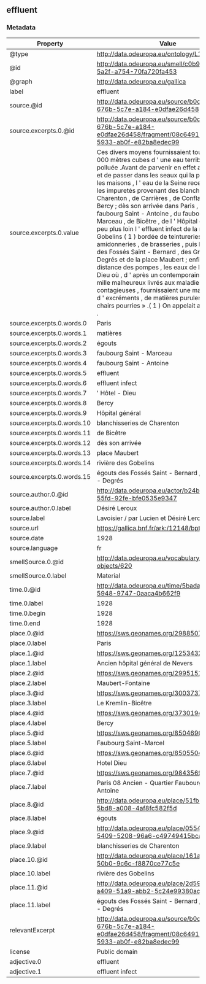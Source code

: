## effluent

### Metadata

| Property | Value |
| -------- | ----- |
| @type | http://data.odeuropa.eu/ontology/L11_Smell |
| @id | http://data.odeuropa.eu/smell/c0b956ad-bb15-5a2f-a754-70fa720fa453 |
| @graph | http://data.odeuropa.eu/gallica |
| label | effluent |
| source.@id | http://data.odeuropa.eu/source/b0d9af03-676b-5c7e-a184-e0dfae26d458 |
| source.excerpts.0.@id | http://data.odeuropa.eu/source/b0d9af03-676b-5c7e-a184-e0dfae26d458/fragment/08c64911-2c1c-5933-ab0f-e82ba8edec99 |
| source.excerpts.0.value | Ces divers moyens fournissaient tout au plus 4 000 mètres cubes d ' une eau terriblement polluée .Avant de parvenir en effet aux pompes et de passer dans les seaux qui la portaient dans les maisons , l ' eau de la Seine recevait toutes les impuretés provenant des blanchisseries de Charenton , de Carrières , de Conflans et de Bercy ; dès son arrivée dans Paris , les égouts du faubourg Saint - Antoine , du faubourg Saint - Marceau , de Bicêtre , de l ' Hôpital général ; un peu plus loin l ' effluent infect de la rivière des Gobelins ( 1 ) bordée de teintureries , d ' amidonneries , de brasseries , puis les égouts des Fossés Saint - Bernard , des Grands - Degrés et de la place Maubert ; enfin , à peu de distance des pompes , les eaux de l ' Hôtel - Dieu où , d ' après un contemporain , « quatre mille malheureux livrés aux maladies les plus contagieuses , fournissaient une masse énorme d ' excréments , de matières purulentes , de chairs pourries » .( 1 ) On appelait ainsi la Bièvre . |
| source.excerpts.0.words.0 | Paris |
| source.excerpts.0.words.1 | matières |
| source.excerpts.0.words.2 | égouts |
| source.excerpts.0.words.3 | faubourg Saint - Marceau |
| source.excerpts.0.words.4 | faubourg Saint - Antoine |
| source.excerpts.0.words.5 | effluent |
| source.excerpts.0.words.6 | effluent infect |
| source.excerpts.0.words.7 | ' Hôtel - Dieu |
| source.excerpts.0.words.8 | Bercy |
| source.excerpts.0.words.9 | Hôpital général |
| source.excerpts.0.words.10 | blanchisseries de Charenton |
| source.excerpts.0.words.11 | de Bicêtre |
| source.excerpts.0.words.12 | dès son arrivée |
| source.excerpts.0.words.13 | place Maubert |
| source.excerpts.0.words.14 | rivière des Gobelins |
| source.excerpts.0.words.15 | égouts des Fossés Saint - Bernard , des Grands - Degrés |
| source.author.0.@id | http://data.odeuropa.eu/actor/b24b070e-44df-55fd-92fe-bfe0535e9347 |
| source.author.0.label | Désiré Leroux |
| source.label | Lavoisier / par Lucien et Désiré Leroux |
| source.url | https://gallica.bnf.fr/ark:/12148/bpt6k9768612x |
| source.date | 1928 |
| source.language | fr |
| smellSource.0.@id | http://data.odeuropa.eu/vocabulary/olfactory-objects/620 |
| smellSource.0.label | Material |
| time.0.@id | http://data.odeuropa.eu/time/5bada246-bfd5-5948-9747-0aaca4b662f9 |
| time.0.label | 1928 |
| time.0.begin | 1928 |
| time.0.end | 1928 |
| place.0.@id | https://sws.geonames.org/2988507/ |
| place.0.label | Paris |
| place.1.@id | https://sws.geonames.org/12534328/ |
| place.1.label | Ancien hôpital général de Nevers |
| place.2.@id | https://sws.geonames.org/2995151/ |
| place.2.label | Maubert-Fontaine |
| place.3.@id | https://sws.geonames.org/3003737/ |
| place.3.label | Le Kremlin-Bicêtre |
| place.4.@id | https://sws.geonames.org/3730194/ |
| place.4.label | Bercy |
| place.5.@id | https://sws.geonames.org/8504696/ |
| place.5.label | Faubourg Saint-Marcel |
| place.6.@id | https://sws.geonames.org/8505504/ |
| place.6.label | Hotel Dieu |
| place.7.@id | https://sws.geonames.org/9843569/ |
| place.7.label | Paris 08 Ancien - Quartier Faubourg-Saint-Antoine |
| place.8.@id | http://data.odeuropa.eu/place/51fb3ffc-c036-5bd8-a008-4af8fc582f5d |
| place.8.label | égouts |
| place.9.@id | http://data.odeuropa.eu/place/05540d4d-5409-5208-96a6-c49749415bca |
| place.9.label | blanchisseries de Charenton |
| place.10.@id | http://data.odeuropa.eu/place/161a35f4-e3d3-50b0-9c6c-f8870ce77c5e |
| place.10.label | rivière des Gobelins |
| place.11.@id | http://data.odeuropa.eu/place/2d5954c5-a409-51a9-abb2-5c24e99380ac |
| place.11.label | égouts des Fossés Saint - Bernard , des Grands - Degrés |
| relevantExcerpt | http://data.odeuropa.eu/source/b0d9af03-676b-5c7e-a184-e0dfae26d458/fragment/08c64911-2c1c-5933-ab0f-e82ba8edec99 |
| license | Public domain |
| adjective.0 | effluent |
| adjective.1 | effluent infect |
